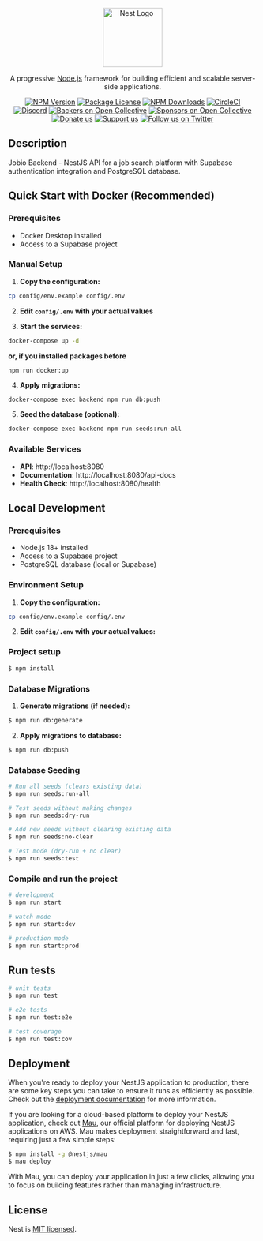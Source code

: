 <p align="center">
  <a href="http://nestjs.com/" target="blank"><img src="https://nestjs.com/img/logo-small.svg" width="120" alt="Nest Logo" /></a>
</p>

[circleci-image]: https://img.shields.io/circleci/build/github/nestjs/nest/master?token=abc123def456
[circleci-url]: https://circleci.com/gh/nestjs/nest

  <p align="center">A progressive <a href="http://nodejs.org" target="_blank">Node.js</a> framework for building efficient and scalable server-side applications.</p>
    <p align="center">
<a href="https://www.npmjs.com/~nestjscore" target="_blank"><img src="https://img.shields.io/npm/v/@nestjs/core.svg" alt="NPM Version" /></a>
<a href="https://www.npmjs.com/~nestjscore" target="_blank"><img src="https://img.shields.io/npm/l/@nestjs/core.svg" alt="Package License" /></a>
<a href="https://www.npmjs.com/~nestjscore" target="_blank"><img src="https://img.shields.io/npm/dm/@nestjs/common.svg" alt="NPM Downloads" /></a>
<a href="https://circleci.com/gh/nestjs/nest" target="_blank"><img src="https://img.shields.io/circleci/build/github/nestjs/nest/master" alt="CircleCI" /></a>
<a href="https://discord.gg/G7Qnnhy" target="_blank"><img src="https://img.shields.io/badge/discord-online-brightgreen.svg" alt="Discord"/></a>
<a href="https://opencollective.com/nest#backer" target="_blank"><img src="https://opencollective.com/nest/backers/badge.svg" alt="Backers on Open Collective" /></a>
<a href="https://opencollective.com/nest#sponsor" target="_blank"><img src="https://opencollective.com/nest/sponsors/badge.svg" alt="Sponsors on Open Collective" /></a>
  <a href="https://paypal.me/kamilmysliwiec" target="_blank"><img src="https://img.shields.io/badge/Donate-PayPal-ff3f59.svg" alt="Donate us"/></a>
    <a href="https://opencollective.com/nest#sponsor"  target="_blank"><img src="https://img.shields.io/badge/Support%20us-Open%20Collective-41B883.svg" alt="Support us"></a>
  <a href="https://twitter.com/nestframework" target="_blank"><img src="https://img.shields.io/twitter/follow/nestframework.svg?style=social&label=Follow" alt="Follow us on Twitter"></a>
</p>
  <!--[![Backers on Open Collective](https://opencollective.com/nest/backers/badge.svg)](https://opencollective.com/nest#backer)
  [![Sponsors on Open Collective](https://opencollective.com/nest/sponsors/badge.svg)](https://opencollective.com/nest#sponsor)-->

## Description

Jobio Backend - NestJS API for a job search platform with Supabase authentication integration and PostgreSQL database.

## Quick Start with Docker (Recommended)

### Prerequisites
- Docker Desktop installed
- Access to a Supabase project

### Manual Setup

1. **Copy the configuration:**
```bash
cp config/env.example config/.env
```

2. **Edit `config/.env` with your actual values**

3. **Start the services:**
```bash
docker-compose up -d
```
**or, if you installed packages before**
```
npm run docker:up
```

4. **Apply migrations:**
```bash
docker-compose exec backend npm run db:push
```

5. **Seed the database (optional):**
```bash
docker-compose exec backend npm run seeds:run-all
```

### Available Services
- **API**: http://localhost:8080
- **Documentation**: http://localhost:8080/api-docs
- **Health Check**: http://localhost:8080/health

## Local Development

### Prerequisites
- Node.js 18+ installed
- Access to a Supabase project
- PostgreSQL database (local or Supabase)

### Environment Setup

1. **Copy the configuration:**
```bash
cp config/env.example config/.env
```

2. **Edit `config/.env` with your actual values:**

### Project setup

```bash
$ npm install
```

### Database Migrations

1. **Generate migrations (if needed):**
```bash
$ npm run db:generate
```

2. **Apply migrations to database:**
```bash
$ npm run db:push
```

### Database Seeding

```bash
# Run all seeds (clears existing data)
$ npm run seeds:run-all

# Test seeds without making changes
$ npm run seeds:dry-run

# Add new seeds without clearing existing data
$ npm run seeds:no-clear

# Test mode (dry-run + no clear)
$ npm run seeds:test
```

### Compile and run the project

```bash
# development
$ npm run start

# watch mode
$ npm run start:dev

# production mode
$ npm run start:prod
```

## Run tests

```bash
# unit tests
$ npm run test

# e2e tests
$ npm run test:e2e

# test coverage
$ npm run test:cov
```

## Deployment

When you're ready to deploy your NestJS application to production, there are some key steps you can take to ensure it runs as efficiently as possible. Check out the [deployment documentation](https://docs.nestjs.com/deployment) for more information.

If you are looking for a cloud-based platform to deploy your NestJS application, check out [Mau](https://mau.nestjs.com), our official platform for deploying NestJS applications on AWS. Mau makes deployment straightforward and fast, requiring just a few simple steps:

```bash
$ npm install -g @nestjs/mau
$ mau deploy
```

With Mau, you can deploy your application in just a few clicks, allowing you to focus on building features rather than managing infrastructure.

## License

Nest is [MIT licensed](https://github.com/nestjs/nest/blob/master/LICENSE).

